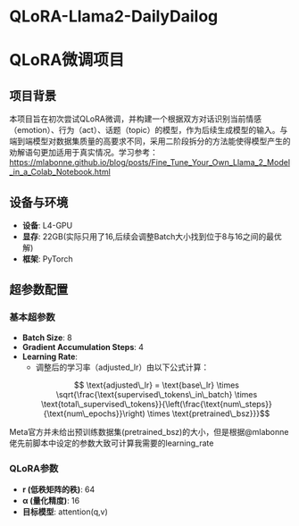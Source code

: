 # QLoRA-Llama2-DailyDailog
# QLoRA微调项目

## 项目背景
本项目旨在初次尝试QLoRA微调，并构建一个根据双方对话识别当前情感（emotion）、行为（act）、话题（topic）的模型，作为后续生成模型的输入。与端到端模型对数据集质量的高要求不同，采用二阶段拆分的方法能使得模型产生的劝解语句更加适用于真实情况。学习参考：https://mlabonne.github.io/blog/posts/Fine_Tune_Your_Own_Llama_2_Model_in_a_Colab_Notebook.html


## 设备与环境
- **设备**: L4-GPU  
- **显存**: 22GB(实际只用了16,后续会调整Batch大小找到位于8与16之间的最优解)  
- **框架**: PyTorch

## 超参数配置

### 基本超参数
- **Batch Size**: 8
- **Gradient Accumulation Steps**: 4
- **Learning Rate**:  
  - 调整后的学习率（adjusted_lr）由以下公式计算：  
  ```math
    \text{adjusted\_lr} = \text{base\_lr} \times \sqrt{\frac{\text{supervised\_tokens\_in\_batch} \times \text{total\_supervised\_tokens}}{\left(\frac{\text{num\_steps}}{\text{num\_epochs}}\right) \times \text{pretrained\_bsz}}}
  ```
Meta官方并未给出预训练数据集(pretrained\_bsz)的大小，但是根据@mlabonne佬先前脚本中设定的参数大致可计算我需要的learning_rate
### QLoRA参数
- **r (低秩矩阵的秩)**: 64
- **α (量化精度)**: 16
- **目标模型**: attention(q,v)
